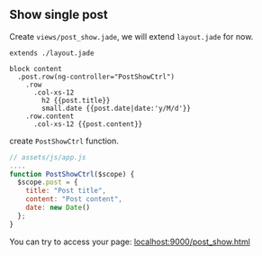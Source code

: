 ## Show single post

Create `views/post_show.jade`, we will extend `layout.jade` for now.

```
extends ./layout.jade

block content
  .post.row(ng-controller="PostShowCtrl")
    .row
      .col-xs-12
        h2 {{post.title}}
        small.date {{post.date|date:'y/M/d'}}
    .row.content
      .col-xs-12 {{post.content}}
```

create `PostShowCtrl` function.

```js
// assets/js/app.js
....
function PostShowCtrl($scope) {
  $scope.post = {
    title: "Post title",
    content: "Post content",
    date: new Date()
  };
}
```

You can try to access your page: <a href="http://localhost:9000/post_show.html" target="_blank">localhost:9000/post_show.html</a>


